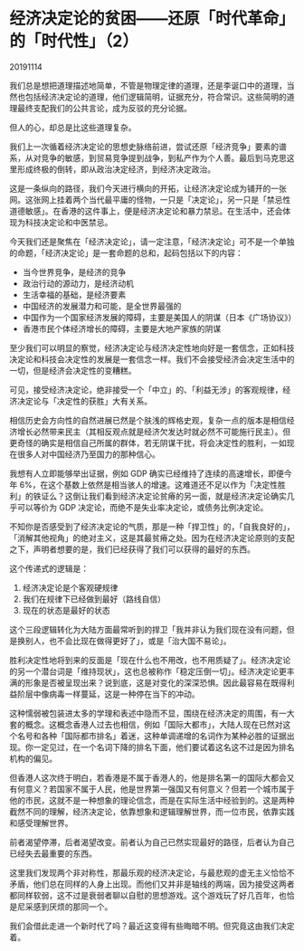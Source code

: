 # 经济决定论的贫困——还原「时代革命」的「时代性」（2）

20191114

我们总是想把道理描述地简单，不管是物理定律的道理，还是李诞口中的道理，当然也包括经济决定论的道理，他们逻辑简明，证据充分，符合常识。这些简明的道理最终支配我们的公共言论，成为反驳的充分论据。

但人的心，却总是比这些道理复杂。

我们上一次循着经济决定论的思想史脉络前进，尝试还原「经济竞争」要素的谱系，从对竞争的敏感，到贸易竞争提到战争，到私产作为个人善。最后到马克思这里形成终极的倒转，即从政治决定经济，到经济决定政治。

这是一条纵向的路径，我们今天进行横向的开拓，让经济决定论成为铺开的一张网。这张网上挂着两个当代最平庸的怪物，一只是「决定论」，另一只是「禁忌性道德敏感」。在香港的这件事上，便是经济决定论和暴力禁忌。在生活中，还会体现为科技决定论和中医禁忌。

今天我们还是聚焦在「经济决定论」，请一定注意，「经济决定论」可不是一个单独的命题，「经济决定论」是一套命题的总和，起码包括以下的内容：

- 当今世界竞争，是经济的竞争
- 政治行动的源动力，是经济动机
- 生活幸福的基础，是经济要素
- 中国经济的发展潜力和可能，是全世界最强的
- 中国作为一个国家经济发展的障碍，主要是美国人的阴谋（日本《广场协议》）
- 香港市民个体经济增长的障碍，主要是大地产家族的阴谋

至少我们可以明显的察觉，经济决定论与经济决定性地向好是一套信念，正如科技决定论和科技会决定性的发展是一套信念一样。我们不会接受经济会决定生活中的一切，但是经济会决定性的变糟糕。

可见，接受经济决定论，绝非接受一个「中立」的、「利益无涉」的客观规律，经济决定论与「决定性的获胜」大有关系。

相信历史会方向性的自然进展已然是个肤浅的辉格史观，复杂一点的版本是相信经济增长必然带来民主（其相反观点就是经济欠发达时就必然不可能施行民主）。但更奇怪的确实是相信自己所属的群体，若无阴谋干扰，将会决定性的胜利，一如现在很多人对中国经济乃至国力的那种信心。

我想有人立即能够举出证据，例如 GDP 确实已经维持了连续的高速增长，即便今年 6%，在这个基数上依然是相当骇人的增速。这难道还不足以作为「决定性胜利」的铁证么？这倒让我们看到经济决定论贫瘠的另一面，就是经济决定论确实几乎可以等价为 GDP 决定论，而绝不是失业率决定论，或债务比例决定论。

不知你是否感受到了经济决定论的气质，那是一种「捍卫性」的，「自我良好的」，「消解其他视角」的绝对主义，这是其最贫瘠之处。因为在经济决定论原则的支配之下，声明者想要的是，我们已经获得了我们可以获得的最好的东西。

这个传递式的逻辑是： 

1. 经济决定论是个客观硬规律
2. 我们在规律下已经做到最好（路线自信）
3. 现在的状态是最好的状态

这个三段逻辑转化为大陆方面最常听到的捍卫「我并非认为我们现在没有问题，但是换别人，也不会比现在做得更好了」，或是「治大国不易论」。

胜利决定性地将到来的反面是「现在什么也不用改，也不用质疑了」。经济决定论的另一个潜台词是「维持现状」，这也总被称作「稳定压倒一切」。经济决定论更丰满的形象是否被呈现出来？说到底，这是对变化的深深恐惧。因此最容易在既得利益阶层中像病毒一样蔓延，这是一种停在当下的冲动。

这种懦弱被包装进太多的学理和表述中隐而不显，围绕在经济决定的周围，有一大套的概念。这概念香港人过去也相信，例如「国际大都市」，大陆人现在已然对这个名号和各种「国际都市排名」着迷，这种单调递增的名词作为某种必胜的证据出现。你一定见过，在一个名词下降的排名下面，他们要试着这名这不过是因为排名机构的偏见。

但香港人这次终于明白，若香港是不属于香港人的，他是排名第一的国际大都会又有何意义？若国家不属于人民，他是世界第一强国又有何意义？但若一个城市属于他的市民，这就不是一种想象的理论信念，而是在实际生活中经验到的。这是两种截然不同的理解，经济决定论，依靠想象和逻辑理解世界，而一位市民，依靠实践和感受理解世界。

前者渴望停滞，后者渴望改变。前者认为自己已然实现最好的路径，后者认为自己已经失去最重要的东西。

这里我们发现两个非对称性，那最乐观的经济决定论，与最悲观的虚无主义恰恰不矛盾，他们总在同样的人身上出现。而他们又并非是轴线的两端，因为接受这两者都同样软弱，这不过是衰弱者聊以自慰的思想游戏。这个游戏玩了好几百年，也恰是尼采感到厌烦的那同一个。

我们会借此走进一个新时代了吗？最近这变得有些晦暗不明。但究竟这由我们决定着。
